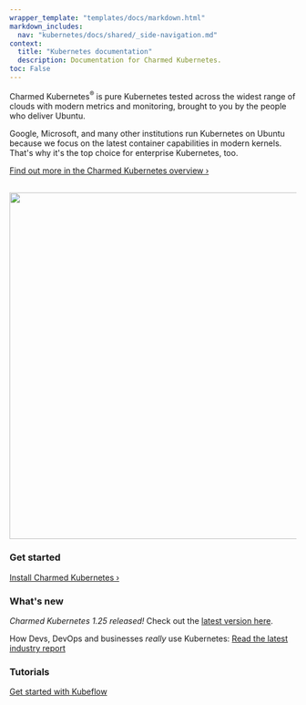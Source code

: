 ```yaml
---
wrapper_template: "templates/docs/markdown.html"
markdown_includes:
  nav: "kubernetes/docs/shared/_side-navigation.md"
context:
  title: "Kubernetes documentation"
  description: Documentation for Charmed Kubernetes.
toc: False
---
```


 Charmed Kubernetes<sup>&reg;</sup> is pure Kubernetes tested across the widest range of clouds with modern metrics and monitoring, brought to you by the people who deliver Ubuntu.

Google, Microsoft, and many other institutions run Kubernetes on Ubuntu because we focus on the latest container capabilities in modern kernels. That's why it's the top choice for enterprise Kubernetes, too.

[Find out more in the Charmed Kubernetes overview&nbsp;&rsaquo;](/kubernetes/docs/overview)

<img src="https://assets.ubuntu.com/v1/843c77b6-juju-at-a-glace.svg" width="608" alt="" style="margin-top: 1rem;">

<div class="p-strip is-shallow">
  <div class="row p-divider">
    <div class="col-3 p-divider__block">
      <h3>Get started</h3>
      <p><a href="/kubernetes/docs/quickstart">Install Charmed Kubernetes&nbsp;&rsaquo;</a></p>
    </div>
    <div class="col-3 p-divider__block">
      <h3>What's new</h3>
      <p><em>Charmed Kubernetes 1.25 released!</em> Check out the <a href="/kubernetes/docs/1.25/components">latest version here</a>.</p>
      <p>How Devs, DevOps and businesses <em>really</em> use Kubernetes: <a href="https://juju.is/cloud-native-kubernetes-usage-report-2021">Read the latest industry report</a></p>
    </div>
    <div class="col-3 p-divider__block">
      <h3>Tutorials</h3>
      <p><a href="/tutorials/get-started-kubeflow#0">Get started with Kubeflow</a></p>
    </div>
  </div>
</div>

